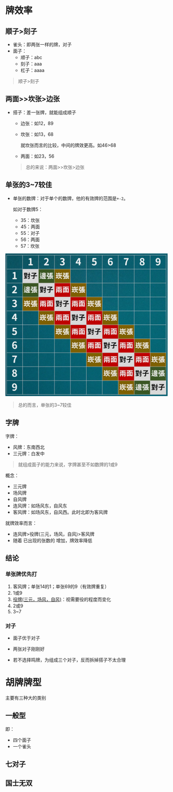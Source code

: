 # 牌效率

## 顺子>刻子

- 雀头：即两张一样的牌，对子
- 面子：
  - 顺子：abc
  - 刻子：aaa
  - 杠子：aaaa

> 顺子>刻子



## 两面\>\>坎张\>边张

- 搭子：差一张牌，就能组成顺子

  - 边张：如12，89

  - 坎张：如13，68

    就坎张而言的比较，中间的牌效更高。如46>68

  - 两面：如23，56

  > 总的来说：两面\>\>坎张\>边张



## 单张的3~7较佳

- 单张的数牌：对于单个的数牌，他的有效牌的范围是`+-2`。

  如对于数牌5：

  - 35：坎张
  - 45：两面
  - 55：对子
  - 56：两面
  - 57：坎张

<img src="%E9%9B%80%E9%AD%82.assets/image-20220402185547546.png" alt="image-20220402185547546" style="zoom:50%;" />

> 总的而言，单张的3~7较佳



## 字牌

字牌：

- 风牌：东南西北
- 三元牌：白发中

> 就组成面子的能力来说，字牌甚至不如数牌的1或9



概念：

- 三元牌
- 场风牌
- 自风牌
- 连风牌：如场风东，自风东
- 客风牌：如场风东，自风西。此时北即为客风牌



就牌效率而言：

- 连风牌>役牌(三元，场风，自风)>客风牌
- 随着 已出现的张数的 增加，牌效率降低







## 结论

### 单张牌优先打

1. 客风牌；单张14的1；单张69的9（有效牌重复）
2. 1或9
3. <u>役牌(三元，场风，自风)</u>：视需要役的程度而变化
4. 2或9
5. 3~7



### 对子

- 面子优于对子

- 两张对子刚刚好
- 若不选择鸣牌，为组成三个对子，反而拆掉搭子不太合理





# 胡牌牌型



主要有三种大的类别

## 一般型

即：

- 四个面子
- 一个雀头



## 七对子





## 国士无双